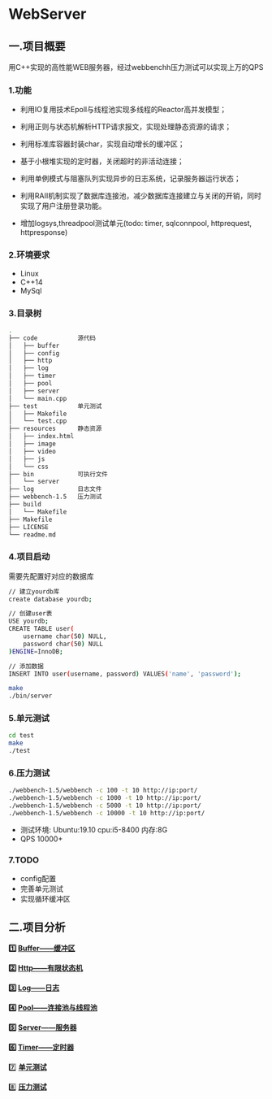 # WebServer

## 一.项目概要

用C++实现的高性能WEB服务器，经过webbenchh压力测试可以实现上万的QPS

### 1.功能

* 利用IO复用技术Epoll与线程池实现多线程的Reactor高并发模型；
* 利用正则与状态机解析HTTP请求报文，实现处理静态资源的请求；
* 利用标准库容器封装char，实现自动增长的缓冲区；
* 基于小根堆实现的定时器，关闭超时的非活动连接；
* 利用单例模式与阻塞队列实现异步的日志系统，记录服务器运行状态；
* 利用RAII机制实现了数据库连接池，减少数据库连接建立与关闭的开销，同时实现了用户注册登录功能。

* 增加logsys,threadpool测试单元(todo: timer, sqlconnpool, httprequest, httpresponse) 

### 2.环境要求

* Linux
* C++14
* MySql

### 3.目录树

```bash
.
├── code           源代码
│   ├── buffer
│   ├── config
│   ├── http
│   ├── log
│   ├── timer
│   ├── pool
│   ├── server
│   └── main.cpp
├── test           单元测试
│   ├── Makefile
│   └── test.cpp
├── resources      静态资源
│   ├── index.html
│   ├── image
│   ├── video
│   ├── js
│   └── css
├── bin            可执行文件
│   └── server
├── log            日志文件
├── webbench-1.5   压力测试
├── build          
│   └── Makefile
├── Makefile
├── LICENSE
└── readme.md
```


### 4.项目启动

需要先配置好对应的数据库

```bash
// 建立yourdb库
create database yourdb;

// 创建user表
USE yourdb;
CREATE TABLE user(
    username char(50) NULL,
    password char(50) NULL
)ENGINE=InnoDB;

// 添加数据
INSERT INTO user(username, password) VALUES('name', 'password');
```

```bash
make
./bin/server
```

### 5.单元测试

```bash
cd test
make
./test
```

### 6.压力测试

```bash
./webbench-1.5/webbench -c 100 -t 10 http://ip:port/
./webbench-1.5/webbench -c 1000 -t 10 http://ip:port/
./webbench-1.5/webbench -c 5000 -t 10 http://ip:port/
./webbench-1.5/webbench -c 10000 -t 10 http://ip:port/
```

* 测试环境: Ubuntu:19.10 cpu:i5-8400 内存:8G 
* QPS 10000+

### 7.TODO

* config配置
* 完善单元测试
* 实现循环缓冲区

## 二.项目分析

**:one: [Buffer——缓冲区](https://github.com/ZYBO-o/Accumulation/blob/main/%E9%A1%B9%E7%9B%AE%E5%AE%9E%E8%B7%B5/WebServer/Buffer.md)**

**:two: [Http——有限状态机](https://github.com/ZYBO-o/Accumulation/blob/main/%E9%A1%B9%E7%9B%AE%E5%AE%9E%E8%B7%B5/WebServer/HttpConn.md)**

**:three: [Log——日志](https://github.com/ZYBO-o/Accumulation/blob/main/%E9%A1%B9%E7%9B%AE%E5%AE%9E%E8%B7%B5/WebServer/Log.md)**

**:four: [Pool——连接池与线程池](https://github.com/ZYBO-o/Accumulation/blob/main/%E9%A1%B9%E7%9B%AE%E5%AE%9E%E8%B7%B5/WebServer/Pool.md)**

**:five: [Server——服务器](https://github.com/ZYBO-o/Accumulation/blob/main/%E9%A1%B9%E7%9B%AE%E5%AE%9E%E8%B7%B5/WebServer/Server.md)**

**:six: [Timer——定时器](https://github.com/ZYBO-o/Accumulation/blob/main/%E9%A1%B9%E7%9B%AE%E5%AE%9E%E8%B7%B5/WebServer/Timer.md)**

:seven:  **[单元测试](https://github.com/ZYBO-o/Skill-Accumulation/blob/main/%E9%A1%B9%E7%9B%AE%E5%AE%9E%E8%B7%B5/WebServer/Test.md)**

:eight: **[压力测试](https://github.com/ZYBO-o/Skill-Accumulation/blob/main/%E9%A1%B9%E7%9B%AE%E5%AE%9E%E8%B7%B5/WebServer/WebBench.md)**














































